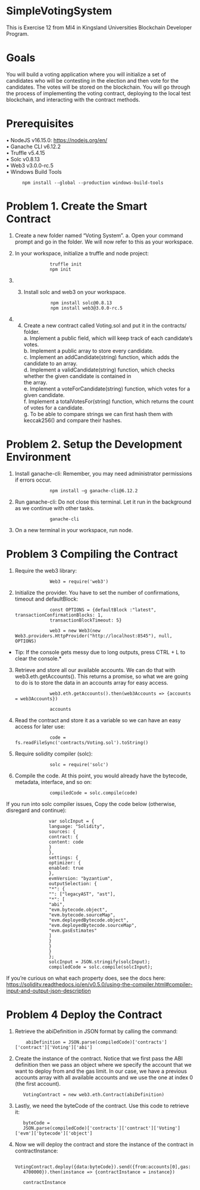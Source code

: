 # SimpleVotingSystem
This is Exercise 12 from MI4 in Kingsland Universities Blockchain Developer Program.

# Goals
You will build a voting application where you will initialize a set of candidates who will be contesting in the election
and then vote for the candidates. The votes will be stored on the blockchain. You will go through the process of
implementing the voting contract, deploying to the local test blockchain, and interacting with the contract methods.

# Prerequisites

• NodeJS v16.15.0: https://nodejs.org/en/ <br>
• Ganache CLI v6.12.2 <br>
• Truffle v5.4.15 <br>
• Solc v0.8.13 <br>
• Web3 v3.0.0-rc.5 <br>
• Windows Build Tools <br>

          npm install --global --production windows-build-tools
          
# Problem 1. Create the Smart Contract

1. Create a new folder named “Voting System”.
a. Open your command prompt and go in the folder. We will now refer to this as your workspace.

2. In your workspace, initialize a truffle and node project:
                    
                    truffle init
                    npm init
                
3. 3. Install solc and web3 on your workspace.

                    npm install solc@0.8.13
                    npm install web3@3.0.0-rc.5
                    
4. 4. Create a new contract called Voting.sol and put it in the contracts/ folder. <br>
a. Implement a public field, which will keep track of each candidate’s votes. <br>
b. Implement a public array to store every candidate. <br>
c. Implement an addCandidate(string) function, which adds the candidate to an array. <br>
d. Implement a validCandidate(string) function, which checks whether the given candidate is contained in <br>
the array. <br>
e. Implement a voteForCandidate(string) function, which votes for a given candidate. <br>
f. Implement a totalVotesFor(string) function, which returns the count of votes for a candidate. <br>
g. To be able to compare strings we can first hash them with keccak256() and compare their hashes. <br>


# Problem 2. Setup the Development Environment

1. Install ganache-cli:
Remember, you may need administrator permissions if errors occur.

                    npm install –g ganache-cli@6.12.2
                    
2. Run ganache-cli:
Do not close this terminal. Let it run in the background as we continue with other tasks.

                    ganache-cli
                    
3. On a new terminal in your workspace, run node.

# Problem 3 Compiling the Contract 

1. Require the web3 library:

                    Web3 = require('web3')
                    
2. Initialize the provider. You have to set the number of confirmations, timeout and defaultBlock:

                    const OPTIONS = {defaultBlock :"latest", transactionConfirmationBlocks: 1,
                    transactionBlockTimeout: 5}
                    
                    web3 = new Web3(new Web3.providers.HttpProvider("http://localhost:8545"), null, OPTIONS)
                    
* Tip: If the console gets messy due to long outputs, press CTRL + L to clear the console.*

3. Retrieve and store all our available accounts. We can do that with web3.eth.getAccounts(). This returns a
promise, so what we are going to do is to store the data in an accounts array for easy access.

                    web3.eth.getAccounts().then(web3Accounts => {accounts = web3Accounts})
                    
                    accounts
                    
4. Read the contract and store it as a variable so we can have an easy access for later use:

                    code = fs.readFileSync('contracts/Voting.sol').toString()
                    
                    
5. Require solidity compiler (solc):

                    solc = require('solc')
                    
6. Compile the code. At this point, you would already have the bytecode, metadata, interface, and so on:

                    compiledCode = solc.compile(code)
                    
If you run into solc compiler issues,
Copy the code below (otherwise, disregard and continue):
                    
                    var solcInput = {
                    language: "Solidity",
                    sources: {
                    contract: {
                    content: code
                    }
                    },
                    settings: {
                    optimizer: {
                    enabled: true
                    },
                    evmVersion: "byzantium",
                    outputSelection: {
                    "*": {
                    "": ["legacyAST", "ast"],
                    "*": [
                    "abi",
                    "evm.bytecode.object",
                    "evm.bytecode.sourceMap",
                    "evm.deployedBytecode.object",
                    "evm.deployedBytecode.sourceMap",
                    "evm.gasEstimates"
                    ]
                    }
                    }
                    }
                    };
                    solcInput = JSON.stringify(solcInput);
                    compiledCode = solc.compile(solcInput);
                    
If you’re curious on what each property does, see the docs here:
https://solidity.readthedocs.io/en/v0.5.0/using-the-compiler.html#compiler-input-and-output-json-description

# Problem 4 Deploy the Contract 
1. Retrieve the abiDefinition in JSON format by calling the command:

           abiDefinition = JSON.parse(compiledCode)['contracts']['contract']['Voting']['abi']
                    
2. Create the instance of the contract.
Notice that we first pass the ABI definition then we pass an object where we specify the account that we want
to deploy from and the gas limit. In our case, we have a previous accounts array with all available accounts and
we use the one at index 0 (the first account).

          VotingContract = new web3.eth.Contract(abiDefinition)

3. Lastly, we need the byteCode of the contract. Use this code to retrieve it:

          byteCode =
          JSON.parse(compiledCode)['contracts']['contract']['Voting']['evm']['bytecode']['object']
          
4. Now we will deploy the contract and store the instance of the contract in contractInstance:

          VotingContract.deploy({data:byteCode}).send({from:accounts[0],gas:
          4700000}).then(instance => {contractInstance = instance})

          contractInstance          

